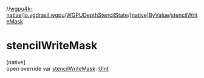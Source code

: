 //[wgpu4k-native](../../../../index.md)/[io.ygdrasil.wgpu](../../index.md)/[WGPUDepthStencilState](../index.md)/[[native]ByValue](index.md)/[stencilWriteMask](stencil-write-mask.md)

# stencilWriteMask

[native]\
open override var [stencilWriteMask](stencil-write-mask.md): [UInt](https://kotlinlang.org/api/core/kotlin-stdlib/kotlin/-u-int/index.html)